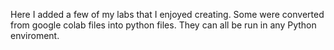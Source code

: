 Here I added a few of my labs that I enjoyed creating. Some were converted from google colab files into python files. They can all be run in any Python enviroment.
